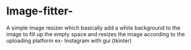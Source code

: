 # Image-fitter-
A simple  image resizer which basically add a white background to the image to fill up the empty space and resizes the image according to the uploading platform ex- Instagram with gui (tkinter) 
